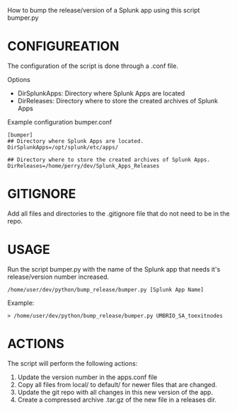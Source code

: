 How to bump the release/version of a Splunk app using this script bumper.py

# CONFIGUREATION
The configuration of the script is done through a .conf file.

Options
- DirSplunkApps: Directory where Splunk Apps are located
- DirReleases: Directory where to store the created archives of Splunk Apps

Example configuration bumper.conf

```
[bumper]
## Directory where Splunk Apps are located.
DirSplunkApps=/opt/splunk/etc/apps/

## Directory where to store the created archives of Splunk Apps.
DirReleases=/home/perry/dev/Splunk_Apps_Releases
```

# GITIGNORE
Add all files and directories to the .gitignore file that do not need to be in the repo.

# USAGE
Run the script bumper.py with the name of the Splunk app that needs it's release/version number increased.

```
/home/user/dev/python/bump_release/bumper.py [Splunk App Name]
```

Example:

```
> /home/user/dev/python/bump_release/bumper.py UMBRIO_SA_toexitnodes
```

# ACTIONS
The script will perform the following actions:

1. Update the version number in the apps.conf file
1. Copy all files from local/ to default/ for newer files that are changed.
1. Update the git repo with all changes in this new version of the app.
1. Create a compressed archive .tar.gz of the new file in a releases dir.
